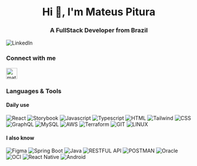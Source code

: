 <h1 align="center">Hi 👋, I'm Mateus Pitura</h1>
<h3 align="center">A FullStack Developer from Brazil</h3>

![LinkedIn](https://github.com/MateusPitura/MateusPitura/assets/119008106/a3562f66-5ed5-4c11-9161-392f98446219)

<h3 align="left">Connect with me</h3>
<p align="left">
<a href="https://linkedin.com/in/mateuspitura" target="_blank"><img align="center" src="https://github.com/MateusPitura/MateusPitura/assets/119008106/a01d35cc-94a5-40a5-8a69-6343dbfc123b" alt="mateuspitura" height="30"/></a>

<h3 align="left">Languages & Tools</h3>
<!--
<p>
  <img align="left" src="https://github-readme-stats.vercel.app/api/top-langs?username=mateuspitura&show_icons=true&locale=en&layout=compact" alt="mateuspitura"/>
</p>
-->
<h4 align="left">Daily use</h4>
<p align="left"> 
<img src="https://img.shields.io/badge/react-%2320232a.svg?style=for-the-badge&logo=react&logoColor=%2361DAFB" alt="React"/>
<img src="https://img.shields.io/badge/-Storybook-FF4785?style=for-the-badge&logo=storybook&logoColor=white" alt="Storybook"/>
<img src="https://img.shields.io/badge/javascript-%23323330.svg?style=for-the-badge&logo=javascript&logoColor=%23F7DF1E" alt="Javascript"/>
<img src="https://img.shields.io/badge/typescript-%23007ACC.svg?style=for-the-badge&logo=typescript&logoColor=white" alt="Typescript"/>
<img src="https://img.shields.io/badge/html-%23E34F26.svg?style=for-the-badge&logo=html5&logoColor=white" alt="HTML"/>  
<img src="https://img.shields.io/badge/tailwind-%2338B2AC.svg?style=for-the-badge&logo=tailwind-css&logoColor=white" alt="Tailwind"/>
<img src="https://img.shields.io/badge/css-%231572B6.svg?style=for-the-badge&logo=css3&logoColor=white" alt="CSS"/>
<img src="https://img.shields.io/badge/-GraphQL-E10098?style=for-the-badge&logo=graphql&logoColor=white" alt="GraphQL"/>
<img src="https://img.shields.io/badge/mysql-4479A1.svg?style=for-the-badge&logo=mysql&logoColor=white" alt="MySQL"/>
<img src="https://img.shields.io/badge/AWS-%23FF9900.svg?style=for-the-badge&logo=amazon-aws&logoColor=white" alt="AWS"/>
<img src="https://img.shields.io/badge/terraform-%235835CC.svg?style=for-the-badge&logo=terraform&logoColor=white" alt=" Terraform"/>
<img src="https://img.shields.io/badge/git-%23F05033.svg?style=for-the-badge&logo=git&logoColor=white" alt="GIT"/>
<img src="https://img.shields.io/badge/Linux-FCC624?style=for-the-badge&logo=linux&logoColor=black" alt="LINUX"/>
</p>
<h4 align="left">I also know</h4>
<p align="left">
<img src="https://img.shields.io/badge/figma-%23F24E1E.svg?style=for-the-badge&logo=figma&logoColor=white" alt="Figma"/>
<img src="https://img.shields.io/badge/spring boot-%236DB33F.svg?style=for-the-badge&logo=spring&logoColor=white" alt="Spring Boot"/>
<img src="https://img.shields.io/badge/java-%23ED8B00.svg?style=for-the-badge&logo=openjdk&logoColor=white" alt="Java"/>
<img src="https://img.shields.io/badge/RESTful API-2F3134?style=for-the-badge" alt="RESTFUL API"/>
<img src="https://img.shields.io/badge/Postman-FF6C37?style=for-the-badge&logo=postman&logoColor=white" alt="POSTMAN"/>
<img src="https://img.shields.io/badge/Oracle-F80000?style=for-the-badge&logo=oracle&logoColor=white" alt="Oracle"/>
<img src="https://img.shields.io/badge/OCI-F80000?style=for-the-badge&logo=oracle&logoColor=white" alt="OCI"/>
<img src="https://img.shields.io/badge/react_native-%2320232a.svg?style=for-the-badge&logo=react&logoColor=%2361DAFB" alt="React Native"/>
<img src="https://img.shields.io/badge/Android-3DDC84?style=for-the-badge&logo=android&logoColor=white" alt=" Android"/>
<!-- <img src="https://img.shields.io/badge/docker-%230db7ed.svg?style=for-the-badge&logo=docker&logoColor=white" alt=" Docker"/> -->
</p>

<!--Link for badges: https://github.com/Ileriayo/markdown-badges--/>
